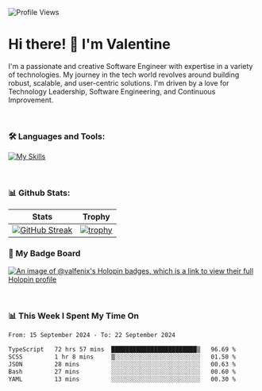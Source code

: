
    
![Profile Views](https://komarev.com/ghpvc/?username=theodogwutech&color=blue)

# Hi there! 👋 I'm Valentine 
I'm a passionate and creative Software Engineer with expertise in a variety of technologies. My journey in the tech world revolves around building robust, scalable, and user-centric solutions. I'm driven by a love for Technology Leadership, Software Engineering, and Continuous Improvement.

<br />



### 🛠 Languages and Tools:

[![My Skills](https://skillicons.dev/icons?i=nodejs,js,nestjs,nextjs,react,vuejs,nuxtjs,express,tailwind,styledcomponents,materialui,mongodb,sequelize,mysql,postgres,pinia,redux,vite,html,css,pug,aws,prisma,bitbucket,bootstrap,emotion,git,gitlab,go,heroku,jest,netlify,nginx,npm,postman,rabbitmq,redis,supabase,svg,github,ts,ubuntu,vercel,vscode,yarn,powershell&perline=15)](https://skillicons.dev)

<br />

### 📊 Github Stats:

| Stats            | Trophy               |
|-----------------------|-------------------|
| [![GitHub Streak](https://streak-stats.demolab.com?user=theodogwutech&theme=great-gatsby&hide_border=true&border_radius=9.9)](https://git.io/streak-stats) | [![trophy](https://github-profile-trophy.vercel.app/?username=theodogwutech&theme=darkhub&column=7)](https://github.com/ryo-ma/github-profile-trophy) |

### 🥇 My Badge Board
[![An image of @valfenix's Holopin badges, which is a link to view their full Holopin profile](https://holopin.me/valfenix)](https://holopin.io/@valfenix)

<br />

### 📊 This Week I Spent My Time On
<!--START_SECTION:waka-->

```txt
From: 15 September 2024 - To: 22 September 2024

TypeScript   72 hrs 57 mins  ████████████████████████▒   96.69 %
SCSS         1 hr 8 mins     ▒░░░░░░░░░░░░░░░░░░░░░░░░   01.50 %
JSON         28 mins         ░░░░░░░░░░░░░░░░░░░░░░░░░   00.63 %
Bash         27 mins         ░░░░░░░░░░░░░░░░░░░░░░░░░   00.60 %
YAML         13 mins         ░░░░░░░░░░░░░░░░░░░░░░░░░   00.30 %
```

<!--END_SECTION:waka-->




